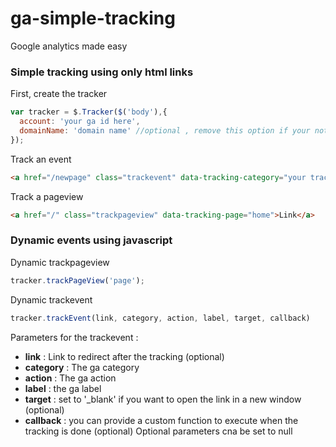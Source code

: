 ga-simple-tracking
==================

Google analytics made easy 

### Simple tracking using only html links

First, create the tracker
```javascript
var tracker = $.Tracker($('body'),{
  account: 'your ga id here',
  domainName: 'domain name' //optional , remove this option if your not sure what it does
});
```

Track an event 
```html
<a href="/newpage" class="trackevent" data-tracking-category="your tracking category" data-tracking-action="your tracking action" data-tracking-label="your tracking label">Link</a>
```
Track a pageview
```html
<a href="/" class="trackpageview" data-tracking-page="home">Link</a>
```

### Dynamic events using javascript
Dynamic trackpageview
```javascript
tracker.trackPageView('page');
```

Dynamic trackevent
```javascript
tracker.trackEvent(link, category, action, label, target, callback)
```

Parameters for the trackevent : 
- __link__ : Link to redirect after the tracking (optional)
- __category__ : The ga category
- __action__ : The ga action
- __label__ : the ga label
- __target__ : set to '_blank' if you want to open the link in a new window (optional)
- __callback__ : you can provide a custom function to execute when the tracking is done (optional)
Optional parameters cna be set to null
